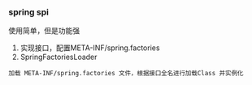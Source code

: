 ### spring spi

使用简单，但是功能强

1. 实现接口，配置META-INF/spring.factories
2. SpringFactoriesLoader

``` 
加载 META-INF/spring.factories 文件，根据接口全名进行加载Class 并实例化
```

